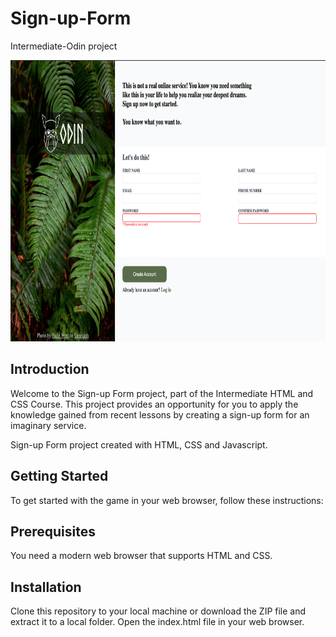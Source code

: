 # Sign-up-Form

Intermediate-Odin project

<img src="image.png" alt="Alt text" width="800" height="450">

## Introduction

Welcome to the Sign-up Form project, part of the Intermediate HTML and CSS Course. This project provides an opportunity for you to apply the knowledge gained from recent lessons by creating a sign-up form for an imaginary service.

Sign-up Form project created with HTML, CSS and Javascript.

## Getting Started

To get started with the game in your web browser, follow these instructions:

## Prerequisites

You need a modern web browser that supports HTML and CSS.

## Installation

Clone this repository to your local machine or download the ZIP file and extract it to a local folder. Open the index.html file in your web browser.
